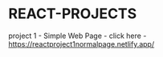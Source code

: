 # REACT-PROJECTS
project 1 - Simple Web Page - click here - https://reactproject1normalpage.netlify.app/

